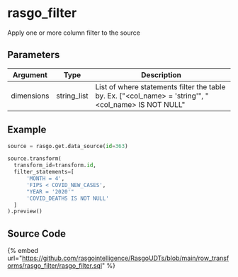 

# rasgo_filter

Apply one or more column filter to the source

## Parameters

|  Argument  |    Type     |                                             Description                                              |
| ---------- | ----------- | ---------------------------------------------------------------------------------------------------- |
| dimensions | string_list | List of where statements filter the table by. Ex. ["<col_name> = 'string'", "<col_name> IS NOT NULL" |


## Example

```python
source = rasgo.get.data_source(id=363)

source.transform(
  transform_id=transform.id,
  filter_statements=[
      'MONTH = 4',
      'FIPS < COVID_NEW_CASES',
      "YEAR = '2020'"
      'COVID_DEATHS IS NOT NULL'
  ]
).preview()
```

## Source Code

{% embed url="https://github.com/rasgointelligence/RasgoUDTs/blob/main/row_transforms/rasgo_filter/rasgo_filter.sql" %}

